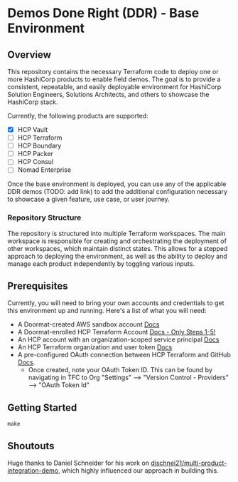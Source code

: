
# Demos Done Right (DDR) - Base Environment

## Overview

This repository contains the necessary Terraform code to deploy one or more HashiCorp products to enable field demos. The goal is to provide a consistent, repeatable, and easily deployable environment for HashiCorp Solution Engineers, Solutions Architects, and others to showcase the HashiCorp stack.

Currently, the following products are supported:

- [x] HCP Vault
- [ ] HCP Terraform
- [ ] HCP Boundary
- [ ] HCP Packer
- [ ] HCP Consul
- [ ] Nomad Enterprise

Once the base environment is deployed, you can use any of the applicable DDR demos (TODO: add link) to add the additional configuration necessary to showcase a given feature, use case, or user journey.

### Repository Structure

The repository is structured into multiple Terraform workspaces. The main workspace is responsible for creating and orchestrating the deployment of other workspaces, which maintain distinct states. This allows for a stepped approach to deploying the environment, as well as the ability to deploy and manage each product independently by toggling various inputs.

## Prerequisites

Currently, you will need to bring your own accounts and credentials to get this environment up and running. Here's a list of what you will need:

- A Doormat-created AWS sandbox account [Docs](https://docs.prod.secops.hashicorp.services/doormat/aws/create_individual_sandbox_account/)
- A Doormat-enrolled HCP Terraform Account [Docs - Only Steps 1-5!](https://docs.prod.secops.hashicorp.services/doormat/tf_provider/#onboard-tfc-organization-to-doormat)
- An HCP account with an organization-scoped service principal [Docs](https://developer.hashicorp.com/hcp/docs/hcp/admin/iam/service-principals#organization-level-service-principals-1)
- An HCP Terraform organization and user token [Docs](https://developer.hashicorp.com/terraform/cloud-docs/users-teams-organizations/users#tokens)
- A pre-configured OAuth connection between HCP Terraform and GitHub [Docs](https://developer.hashicorp.com/terraform/cloud-docs/vcs/github).
  - Once created, note your OAuth Token ID.  This can be found by navigating in TFC to Org "Settings" --> "Version Control - Providers" --> "OAuth Token Id"


## Getting Started

```
make
```

<!-- ### Preparing your TFC account:

1) Create a new Project (I called mine "hashistack")
2) Create a new Variable Set (again, I called mine "hashistack") and scope it to your previously created Project
3) Populate the variable set with the following variables:

| Key | Value | Sensitive? | Type |
|-----|-------|------------|------|
|aws_account_id|\<your AWS account ID\>|no|terraform|
|boundary_admin_password|\<intended boundary admin password\>|yes|terraform|
|my_email|\<your email\>|no|terraform|
|nomad_license|\<your nomad ent license\>|yes|terraform|
|region|\<the region which will be used on HCP and AWS\>|no|terraform|
|resource_prefix|\<will be used to consistently name resources - 3-36 characters.  Can only contain letters, numbers and hyphens\>|no|terraform|
|tfc_organization|\<your TFC account name\>|no|terraform|
|HCP_CLIENT_ID|\<HCP Service Principal Client ID\>|no|env|
|HCP_CLIENT_SECRET|\<HCP Service Principal Client Secret\>|yes|env|
|HCP_PROJECT_ID|\<your HCP Project ID retrieved from HCP\>|no|env|
|TFC_WORKLOAD_IDENTITY_AUDIENCE|\<can be literally anything\>|no|env|
|TFE_TOKEN|\<TFC User token\>|yes|env|
|TFC_ORGANIZATION|\<your TFC account name\>|no|env|

4) Create a new workspace within your TFC project called "0_control-workspace", attaching it to this VCS repository, specifying the working directory as "0_control-workspace"
5) Create the following workspace variables within "0_control-workspace":

| Key | Value | Sensitive? | Type |
|-----|-------|------------|------|
|oauth_token_id|\<the ot- ID of your OAuth connection\>|no|terraform|
|repo_identifier|<your GH org>/multi-product-integration-demo|no|terraform|
|repo_branch|main|no|terraform|
|tfc_project_id|\<the prj- ID of your TFC Project\>|no|terraform|

## Building the Nomad AMI using Packer

1) navigate to the packer directory
```
cd packer/
```
2) paste your doormat generated AWS credentials, exporting them to your shell
```
export AWS_ACCESS_KEY_ID=************************
export AWS_SECRET_ACCESS_KEY=************************
export AWS_SESSION_TOKEN=************************
```
3) export your HCP_CLIENT_ID, HCP_CLIENT_SECRET, and HCP_PROJECT_ID to your shell
```
export HCP_CLIENT_ID=************************
export HCP_CLIENT_SECRET=************************
export HCP_PROJECT_ID=************************
```
4) Trigger a packer build specifying a pre-existing, publicly accessible subnet of your AWS account and your targeted region for build to happen within
```
packer build -var "subnet_id=subnet-xxxxxxxxxxxx" -var "region=xxxxx" ubuntu.pkr.hcl
```

## Triggering the deployment

Now comes the easy part, simply trigger a run on "0_control-workspace" and watch the environment unfold!

Once the run is complete, you can access each tool by:
- **HCP Consul**: Navigate to the cluster in HCP and generate an admin token
- **HCP Vault**: Navigate to the cluster in HCP and generate an admin token
- **HCP Boundary**: Navigate to the cluster in HCP or via the Desktop app:
  - *username*: admin
  - *password*: this is whatever you set in the variable set
- **Nomad Ent**: The "5_nomad-cluster" workspace will have an output containing the public ALB endpoint to access the Nomad UI.  The Admin token for this can be retrieved from Vault using
```
vault kv get -mount=hashistack-admin/ nomad_bootstrap/SecretID
``` -->

## Shoutouts
Huge thanks to Daniel Schneider for his work on [djschnei21/multi-product-integration-demo](https://github.com/djschnei21/multi-product-integration-demo), which highly influenced our approach in building this.
